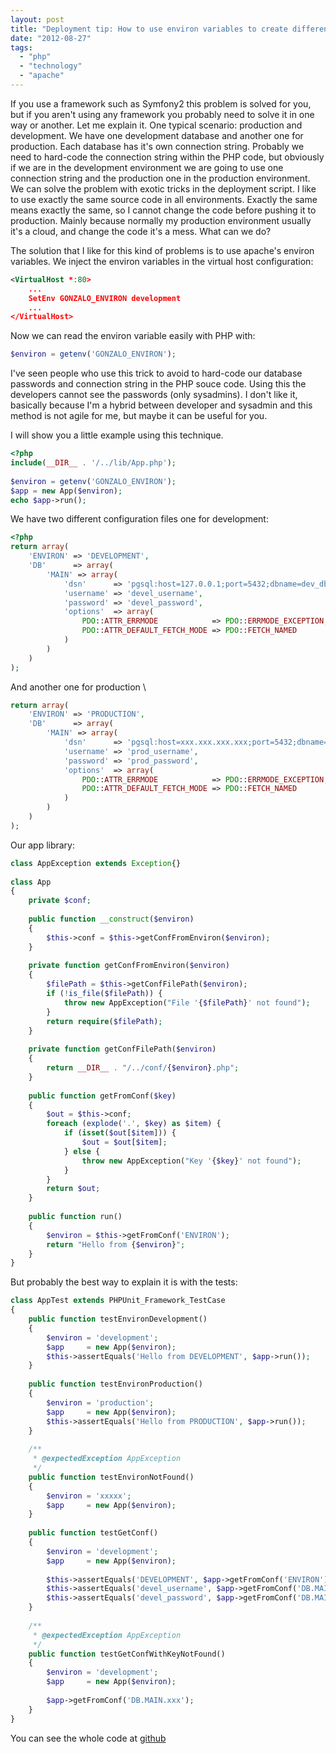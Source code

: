 ```yaml
---
layout: post
title: "Deployment tip: How to use environ variables to create different environments with PHP"
date: "2012-08-27"
tags: 
  - "php"
  - "technology"
  - "apache"
---
```


If you use a framework such as Symfony2 this problem is solved for you, but if you aren't using any framework you probably need to solve it in one way or another. Let me explain it. One typical scenario: production and development. We have one development database and another one for production. Each database has it's own connection string. Probably we need to hard-code the connection string within the PHP code, but obviously if we are in the development environment we are going to use one connection string and the production one in the production environment. We can solve the problem with exotic tricks in the deployment script. I like to use exactly the same source code in all environments. Exactly the same means exactly the same, so I cannot change the code before pushing it to production. Mainly because normally my production environment usually it's a cloud, and change the code it's a mess. What can we do?

The solution that I like for this kind of problems is to use apache's environ variables. We inject the environ variables in the virtual host configuration:

```xml
<VirtualHost *:80>
    ...
    SetEnv GONZALO_ENVIRON development
    ...
</VirtualHost>
```

Now we can read the environ variable easily with PHP with:

```php
$environ = getenv('GONZALO_ENVIRON');
```

I've seen people who use this trick to avoid to hard-code our database passwords and connection string in the PHP souce code. Using this the developers cannot see the passwords (only sysadmins). I don't like it, basically because I'm a hybrid between developer and sysadmin and this method is not agile for me, but maybe it can be useful for you.

I will show you a little example using this technique. 

```php
<?php
include(__DIR__ . '/../lib/App.php');
 
$environ = getenv('GONZALO_ENVIRON');
$app = new App($environ);
echo $app->run();
```

We have two different configuration files one for development: 

```php
<?php
return array(
    'ENVIRON' => 'DEVELOPMENT',
    'DB'      => array(
        'MAIN' => array(
            'dsn'      => 'pgsql:host=127.0.0.1;port=5432;dbname=dev_dbname',
            'username' => 'devel_username',
            'password' => 'devel_password',
            'options'  => array(
                PDO::ATTR_ERRMODE            => PDO::ERRMODE_EXCEPTION,
                PDO::ATTR_DEFAULT_FETCH_MODE => PDO::FETCH_NAMED
            )
        )
    )
);
```

And another one for production \

```php
return array(
    'ENVIRON' => 'PRODUCTION',
    'DB'      => array(
        'MAIN' => array(
            'dsn'      => 'pgsql:host=xxx.xxx.xxx.xxx;port=5432;dbname=prod_dbname',
            'username' => 'prod_username',
            'password' => 'prod_password',
            'options'  => array(
                PDO::ATTR_ERRMODE            => PDO::ERRMODE_EXCEPTION,
                PDO::ATTR_DEFAULT_FETCH_MODE => PDO::FETCH_NAMED
            )
        )
    )
);
```

Our app library: 

```php
class AppException extends Exception{}
 
class App
{
    private $conf;
 
    public function __construct($environ)
    {
        $this->conf = $this->getConfFromEnviron($environ);
    }
 
    private function getConfFromEnviron($environ)
    {
        $filePath = $this->getConfFilePath($environ);
        if (!is_file($filePath)) {
            throw new AppException("File '{$filePath}' not found");
        }
        return require($filePath);
    }
 
    private function getConfFilePath($environ)
    {
        return __DIR__ . "/../conf/{$environ}.php";
    }
 
    public function getFromConf($key)
    {
        $out = $this->conf;
        foreach (explode('.', $key) as $item) {
            if (isset($out[$item])) {
                $out = $out[$item];
            } else {
                throw new AppException("Key '{$key}' not found");
            }
        }
        return $out;
    }
 
    public function run()
    {
        $environ = $this->getFromConf('ENVIRON');
        return "Hello from {$environ}";
    }
}
```

But probably the best way to explain it is with the tests: 

```php
class AppTest extends PHPUnit_Framework_TestCase
{
    public function testEnvironDevelopment()
    {
        $environ = 'development';
        $app     = new App($environ);
        $this->assertEquals('Hello from DEVELOPMENT', $app->run());
    }
 
    public function testEnvironProduction()
    {
        $environ = 'production';
        $app     = new App($environ);
        $this->assertEquals('Hello from PRODUCTION', $app->run());
    }
 
    /**
     * @expectedException AppException
     */
    public function testEnvironNotFound()
    {
        $environ = 'xxxxx';
        $app     = new App($environ);
    }
 
    public function testGetConf()
    {
        $environ = 'development';
        $app     = new App($environ);
 
        $this->assertEquals('DEVELOPMENT', $app->getFromConf('ENVIRON'));
        $this->assertEquals('devel_username', $app->getFromConf('DB.MAIN.username'));
        $this->assertEquals('devel_password', $app->getFromConf('DB.MAIN.password'));
    }
 
    /**
     * @expectedException AppException
     */
    public function testGetConfWithKeyNotFound()
    {
        $environ = 'development';
        $app     = new App($environ);
 
        $app->getFromConf('DB.MAIN.xxx');
    }
}
```

You can see the whole code at [github](https://github.com/gonzalo123/deploymentTips)
